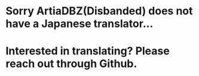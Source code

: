 # Sorry ArtiaDBZ(Disbanded) does not have a Japanese translator...
# Interested in translating? Please reach out through Github.